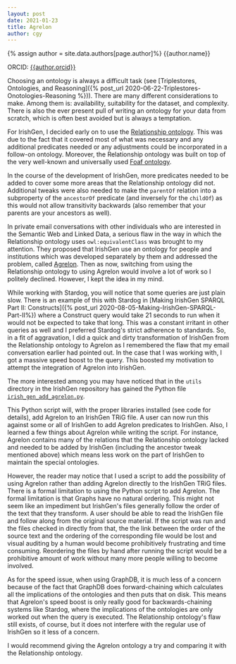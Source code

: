 ```yaml
---
layout: post
date: 2021-01-23
title: Agrelon
author: cgy
---
```


{% assign author = site.data.authors[page.author]%}
{{author.name}}

ORCID: <a href="https://orcid.org/{{ author.orcid }}" title="{{author.name}}">{{author.orcid}}</a>

Choosing an ontology is always a difficult task (see [Triplestores,
Ontologies, and Reasoning]({% post_url
2020-06-22-Triplestores-Onotologies-Reasoning %})).  There are many
different considerations to make.  Among them is: availability,
suitability for the dataset, and complexity.  There is also the ever
present pull of writing an ontology for your data from scratch, which
is often best avoided but is always a temptation.

For IrishGen, I decided early on to use the [Relationship
ontology](http://purl.org/vocab/relationship/).  This was due to the
fact that it covered most of what was necessary and any additional
predicates needed or any adjustments could be incorporated in a
follow-on ontology.  Moreover, the Relationship ontology was built on
top of the very well-known and universally used [Foaf
ontology](http://xmlns.com/foaf/0.1/).

In the course of the development of IrishGen, more predicates needed
to be added to cover some more areas that the Relationship ontology
did not.  Additional tweaks were also needed to make the `parentOf`
relation into a subproperty of the `ancestorOf` predicate (and
inversely for the `childOf`) as this would not allow transitivity
backwards (also remember that your parents are your ancestors as
well).

In private email conversations with other individuals who are
interested in the Semantic Web and Linked Data, a serious flaw in the
way in which the Relationship ontology uses `owl:equivalentClass` was
brought to my attention.  They proposed that IrishGen use an ontology
for people and institutions which was developed separately by them and
addressed the problem, called
[Agrelon](https://d-nb.info/standards/elementset/agrelon).  Then as
now, switching from using the Relationship ontology to using Agrelon
would involve a lot of work so I politely declined.  However, I kept
the idea in my mind.

While working with Stardog, you will notice that some queries are just
plain slow.  There is an example of this with Stardog in [Making
IrishGen SPARQL Part II: Constructs]({% post_url
2020-08-05-Making-IrishGen-SPARQL-Part-II%}) where a Construct query
would take 21 seconds to run when it would not be expected to take
that long.  This was a constant irritant in other queries as well and
I preferred Stardog's strict adherence to standards.  So, in a fit of
aggravation, I did a quick and dirty transformation of IrishGen from
the Relationship ontology to Agrelon as I remembered the flaw that my
email conversation earlier had pointed out.  In the case that I was
working with, I got a massive speed boost to the query.  This boosted
my motivation to attempt the integration of Agrelon into IrishGen.

The more interested among you may have noticed that in the `utils`
directory in the IrishGen repository has gained the Python file
[`irish_gen_add_agrelon.py`](https://github.com/cyocum/irish-gen/blob/master/utils/irish_gen_add_agrelon.py).

This Python script will, with the proper libraries installed (see code
for details), add Agrelon to an IrishGen TRiG file.  A user can now
run this against some or all of IrishGen to add Agrelon predicates to
IrishGen.  Also, I learned a few things about Agrelon while writing
the script.  For instance, Agrelon contains many of the relations that
the Relationship ontology lacked and needed to be added by IrishGen
(including the ancestor tweak mentioned above) which means less work
on the part of IrishGen to maintain the special ontologies.

However, the reader may notice that I used a script to add the
possibility of using Agrelon rather than adding Agrelon directly to
the IrishGen TRiG files.  There is a formal limitation to using the
Python script to add Agrelon.  The formal limitation is that Graphs
have no natural ordering.  This might not seem like an impediment but
IrishGen's files generally follow the order of the text that they
transform.  A user should be able to read the IrishGen file and follow
along from the original source material.  If the script was run and
the files checked in directly from that, the the link between the
order of the source text and the ordering of the corresponding file
would be lost and visual auditing by a human would become
prohibitively frustrating and time consuming.  Reordering the files by
hand after running the script would be a prohibitive amount of work
without many more people willing to become involved.

As for the speed issue, when using GraphDB, it is much less of a
concern because of the fact that GraphDB does forward-chaining which
calculates all the implications of the ontologies and then puts that
on disk.  This means that Agrelon's speed boost is only really good
for backwards-chaining systems like Stardog, where the implications of
the ontologies are only worked out when the query is executed.  The
Relationship ontology's flaw still exists, of course, but it does not
interfere with the regular use of IrishGen so it less of a concern.

I would recommend giving the Agrelon ontology a try and comparing it
with the Relationship ontology.
